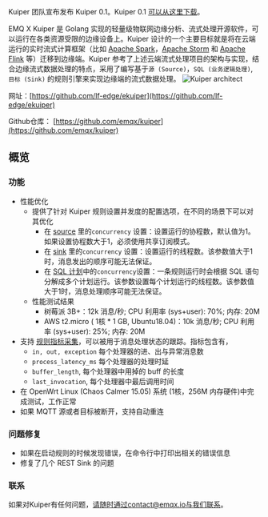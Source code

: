 Kuiper 团队宣布发布 Kuiper 0.1。Kuiper 0.1 [可以从这里下载](https://github.com/emqx/kuiper/releases/tag/0.1)。

EMQ X Kuiper 是 Golang 实现的轻量级物联网边缘分析、流式处理开源软件，可以运行在各类资源受限的边缘设备上。Kuiper 设计的一个主要目标就是将在云端运行的实时流式计算框架（比如 [Apache Spark](https://spark.apache.org/)，[Apache Storm](https://storm.apache.org/) 和 [Apache Flink](https://flink.apache.org/) 等）迁移到边缘端。Kuiper 参考了上述云端流式处理项目的架构与实现，结合边缘流式数据处理的特点，采用了编写基于`源 (Source)`，`SQL (业务逻辑处理)`, `目标 (Sink)` 的规则引擎来实现边缘端的流式数据处理。
![Kuiper architect](https://static.emqx.net/images/a06aaed50608fd57d53a400f1621cee6.png)

网址：[https://github.com/lf-edge/ekuiper](https://github.com/lf-edge/ekuiper)

Github仓库： [https://github.com/emqx/kuiper](https://github.com/emqx/kuiper)

## 概览

### 功能

- 性能优化
  - 提供了针对 Kuiper 规则设置并发度的配置选项，在不同的场景下可以对其优化
    - 在 [source](https://github.com/emqx/kuiper/blob/develop/docs/en_US/rules/sources/mqtt.md) 里的``concurrency`` 设置：设置运行的协程数，默认值为1。如果设置协程数大于1，必须使用共享订阅模式。
    - 在 [sink](https://github.com/emqx/kuiper/blob/develop/docs/en_US/rules/overview.md#actions) 里的``concurrency`` 设置：设置运行的线程数。该参数值大于1时，消息发出的顺序可能无法保证。
    - 在 [SQL 计划](https://github.com/emqx/kuiper/blob/develop/docs/en_US/rules/overview.md#options)中的``concurrency``设置：一条规则运行时会根据 SQL 语句分解成多个计划运行。该参数设置每个计划运行的线程数。该参数值大于1时，消息处理顺序可能无法保证。
  - 性能测试结果
    - 树莓派 3B+：12k 消息/秒; CPU 利用率 (sys+user): 70%; 内存: 20M
    - AWS t2.micro ( 1核 * 1 GB, Ubuntu18.04)：10k 消息/秒; CPU 利用率 (sys+user): 25%; 内存: 20M
- 支持 [规则指标采集](https://github.com/emqx/kuiper/blob/develop/docs/en_US/cli/rules.md#get-the-status-of-a-rule)，可以被用于消息处理状态的跟踪。指标包含有，
  - ``in, out, exception`` 每个处理器的进、出与异常消息数
  - ``process_latency_ms`` 每个处理器的处理时延
  - ``buffer_length``, 每个处理器中用掉的 buff 的长度
  - ``last_invocation``, 每个处理器中最后调用时间
- 在 OpenWrt Linux (Chaos Calmer 15.05) 系统 (1核，256M 内存硬件)中完成测试，工作正常
- 如果 MQTT 源或者目标被断开，支持自动重连

### 问题修复

- 如果在启动规则的时候发现错误，在命令行中打印出相关的错误信息
- 修复了几个 REST Sink 的问题

### 联系

如果对Kuiper有任何问题，请随时通过contact@emqx.io与我们联系。

